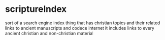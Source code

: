 # scriptureIndex
sort of a search engine index thing that has christian topics and their related links to ancient manuscripts and codece internet it includes links to every  ancient christian and non-christian material
